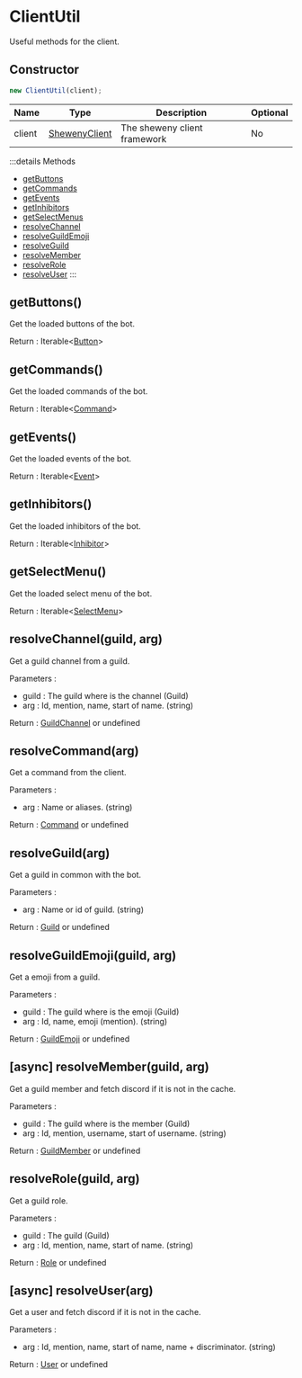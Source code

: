 # ClientUtil

Useful methods for the client.

## Constructor

```js
new ClientUtil(client);
```

| Name   | Type                                     | Description                  | Optional |
| ------ | ---------------------------------------- | ---------------------------- | -------- |
| client | [ShewenyClient](../client/ShewenyClient) | The sheweny client framework | No       |

:::details Methods

- [getButtons](#getbuttons)
- [getCommands](#getcommands)
- [getEvents](#getevents)
- [getInhibitors](#getinhibitors)
- [getSelectMenus](#getselectmenus)
- [resolveChannel](#resolvechannel-guild-arg)
- [resolveGuildEmoji](#resolveguildemoji-guild-arg)
- [resolveGuild](#resolveguild-arg)
- [resolveMember](#async-resolvemember-guild-arg)
- [resolveRole](#resolverole-guild-arg)
- [resolveUser](#async-resolveuser-arg)
  :::

## getButtons()

Get the loaded buttons of the bot.

Return : Iterable<[Button](../structures/Button.md)>

## getCommands()

Get the loaded commands of the bot.

Return : Iterable<[Command](../structures/Command.md)>

## getEvents()

Get the loaded events of the bot.

Return : Iterable<[Event](../structures/Event.md)>

## getInhibitors()

Get the loaded inhibitors of the bot.

Return : Iterable<[Inhibitor](../structures/Inhibitor.md)>

## getSelectMenu()

Get the loaded select menu of the bot.

Return : Iterable<[SelectMenu](../structures/SelectMenu.md)>

## resolveChannel(guild, arg)

Get a guild channel from a guild.

Parameters :

- guild : The guild where is the channel (Guild)
- arg : Id, mention, name, start of name. (string)

Return : [GuildChannel](https://discord.js.org/#/docs/main/stable/class/GuildChannel) or undefined

## resolveCommand(arg)

Get a command from the client.

Parameters :

- arg : Name or aliases. (string)

Return : [Command](../structures/Command.md) or undefined

## resolveGuild(arg)

Get a guild in common with the bot.

Parameters :

- arg : Name or id of guild. (string)

Return : [Guild](https://discord.js.org/#/docs/main/stable/class/Guild) or undefined

## resolveGuildEmoji(guild, arg)

Get a emoji from a guild.

Parameters :

- guild : The guild where is the emoji (Guild)
- arg : Id, name, emoji (mention). (string)

Return : [GuildEmoji](https://discord.js.org/#/docs/main/stable/class/GuildEmoji) or undefined

## [async] resolveMember(guild, arg)

Get a guild member and fetch discord if it is not in the cache.

Parameters :

- guild : The guild where is the member (Guild)
- arg : Id, mention, username, start of username. (string)

Return : [GuildMember](https://discord.js.org/#/docs/main/stable/class/GuildMember) or undefined

## resolveRole(guild, arg)

Get a guild role.

Parameters :

- guild : The guild (Guild)
- arg : Id, mention, name, start of name. (string)

Return : [Role](https://discord.js.org/#/docs/main/stable/class/Role) or undefined

## [async] resolveUser(arg)

Get a user and fetch discord if it is not in the cache.

Parameters :

- arg : Id, mention, name, start of name, name + discriminator. (string)

Return : [User](https://discord.js.org/#/docs/main/stable/class/User) or undefined
